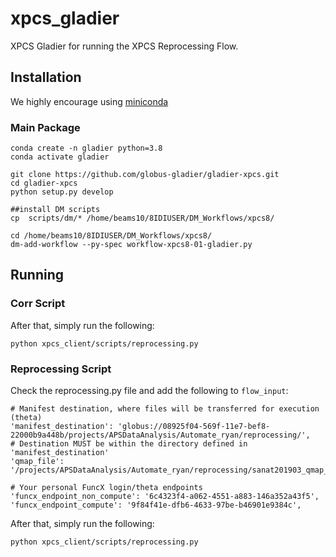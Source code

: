 # xpcs_gladier

XPCS Gladier for running the XPCS Reprocessing Flow.

## Installation

We highly encourage using [miniconda](miniconda)

### Main Package
    
    conda create -n gladier python=3.8
    conda activate gladier

    git clone https://github.com/globus-gladier/gladier-xpcs.git
    cd gladier-xpcs
    python setup.py develop

    ##install DM scripts
    cp  scripts/dm/* /home/beams10/8IDIUSER/DM_Workflows/xpcs8/
    
    cd /home/beams10/8IDIUSER/DM_Workflows/xpcs8/
    dm-add-workflow --py-spec workflow-xpcs8-01-gladier.py

## Running

### Corr Script

After that, simply run the following:

    python xpcs_client/scripts/reprocessing.py

### Reprocessing Script

Check the reprocessing.py file and add the following to `flow_input`:

    # Manifest destination, where files will be transferred for execution (theta)
    'manifest_destination': 'globus://08925f04-569f-11e7-bef8-22000b9a448b/projects/APSDataAnalysis/Automate_ryan/reprocessing/',
    # Destination MUST be within the directory defined in 'manifest_destination'
    'qmap_file': '/projects/APSDataAnalysis/Automate_ryan/reprocessing/sanat201903_qmap_S270_D54_lin.h5',
    
    # Your personal FuncX login/theta endpoints
    'funcx_endpoint_non_compute': '6c4323f4-a062-4551-a883-146a352a43f5',
    'funcx_endpoint_compute': '9f84f41e-dfb6-4633-97be-b46901e9384c',

After that, simply run the following:

    python xpcs_client/scripts/reprocessing.py